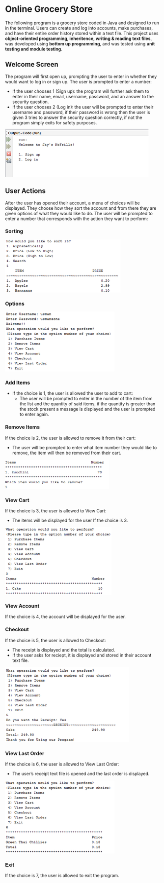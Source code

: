 # Online Grocery Store

The following program is a grocery store coded in Java and designed to run in the terminal. Users can create and log into accounts, make purchases, and have their entire order history stored within a text file. This project uses **object-oriented programming, inheritence, writing & reading text files**, was developed using **bottom up programming**, and was tested using **unit testing and module testing**.

## Welcome Screen
The program will first open up, prompting the user to enter in whether they would want to log in or sign up. 
The user is prompted to enter a number:
  - If the user chooses 1 (Sign up):  the program will further ask them to enter in their name, email, username, password, and an answer to the security question. 
  - If the user chooses 2 (Log in): the user will be prompted to enter their username and password, if their password is wrong then the user is given 3 tries to answer the security question correctly, if not the program simply exits for safety purposes.
  
![](Images/Welcome.png)

## User Actions
After the user has opened their account, a menu of choices will be displayed. They choose how they sort the account and from there they are given options of what they would like to do. The user will be prompted to enter a number that corresponds with the action they want to perform:

### Sorting
![](Images/Sorting.png)

### Options
![](Images/Options.png)

### Add Items
  - If the choice is 1, the user is allowed the user to add to cart:
    - The user will be prompted to enter in the number of the item from the list and the quantity of said items, if the quantity is greater than the stock present a message is displayed and the user is prompted to enter again.

### Remove Items
If the choice is 2, the user is allowed to remove it from their cart:
  - The user will be prompted to enter what item number they would like to remove, the item will then be removed from their cart. 

![](Images/Remove.png)

### View Cart
If the choice is 3, the user is allowed to View Cart:
  - The items will be displayed for the user If the choice is 3.

![](Images/ViewCart.png)

### View Account
If the choice is 4, the account will be displayed for the user.

### Checkout
If the choice is 5, the user is allowed to Checkout:
  - The receipt is displayed and the total is calculated.
  - If the user asks for reciept, it is displayed and stored in their account text file.

![](Images/Checkout.png)

### View Last Order
If the choice is 6, the user is allowed to View Last Order:
  - The user’s receipt text file is opened and the last order is displayed. 

![](Images/ViewLast.png)

### Exit
If the choice is 7, the user is allowed to exit the program.
